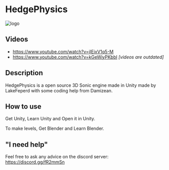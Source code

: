 # HedgePhysics

![logo](http://i.imgur.com/4w4Scv2.png)

## Videos

* https://www.youtube.com/watch?v=jIEixV1q5-M
* https://www.youtube.com/watch?v=kGeWiyPKbbI
*[videos are outdated]*

## Description

HedgePhysics is a open source 3D Sonic engine made in Unity made by LakeFeperd with some coding help from Damizean.

## How to use

Get Unity, Learn Unity and Open it in Unity.

To make levels, Get Blender and Learn Blender.

## "I need help"

Feel free to ask any advice on the discord server: https://discord.gg/fR2mmSn
